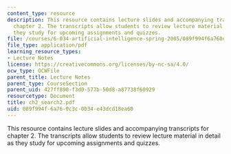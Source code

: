 ```yaml
---
content_type: resource
description: This resource contains lecture slides and accompanying transcripts for
  chapter 2. The transcripts allow students to review lecture material in detail as
  they study for upcoming assignments and quizzes.
file: /courses/6-034-artificial-intelligence-spring-2005/089f994f6a760c3c0b34e43dcd18ea60_ch2_search2.pdf
file_type: application/pdf
learning_resource_types:
- Lecture Notes
license: https://creativecommons.org/licenses/by-nc-sa/4.0/
ocw_type: OCWFile
parent_title: Lecture Notes
parent_type: CourseSection
parent_uid: 427ff890-f3d0-577b-50d8-a87738f60929
resourcetype: Document
title: ch2_search2.pdf
uid: 089f994f-6a76-0c3c-0b34-e43dcd18ea60
---
```

This resource contains lecture slides and accompanying transcripts for chapter 2. The transcripts allow students to review lecture material in detail as they study for upcoming assignments and quizzes.